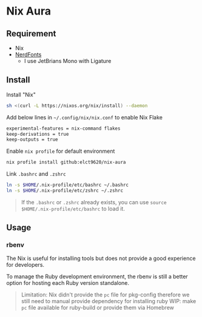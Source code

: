 Nix Aura
===

## Requirement

* Nix
* [NerdFonts](https://github.com/ryanoasis/nerd-fonts/tree/master)
    * I use JetBrians Mono with Ligature

## Install

Install "Nix"

```bash
sh <(curl -L https://nixos.org/nix/install) --daemon
```

Add below lines in `~/.config/nix/nix.conf` to enable Nix Flake

```bash
experimental-features = nix-command flakes
keep-derivations = true
keep-outputs = true
```

Enable `nix profile` for default environment

```bash
nix profile install github:elct9620/nix-aura
```

Link `.bashrc` and `.zshrc`

```bash
ln -s $HOME/.nix-profile/etc/bashrc ~/.bashrc
ln -s $HOME/.nix-profile/etc/zshrc ~/.zshrc
```

> If the `.bashrc` or `.zshrc` already exists, you can use `source $HOME/.nix-profile/etc/bashrc` to load it.

## Usage

### rbenv

The Nix is useful for installing tools but does not provide a good experience for developers.

To manage the Ruby development environment, the rbenv is still a better option for hosting each Ruby version standalone.

> Limitation: Nix didn't provide the `pc` file for pkg-config therefore we still need to manual provide dependency for installing ruby
> WIP: make `pc` file available for ruby-build or provide them via Homebrew
